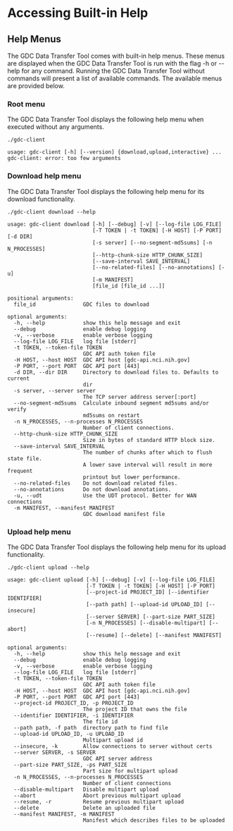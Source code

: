 # Accessing Built-in Help

## Help Menus

The GDC Data Transfer Tool comes with built-in help menus. These menus are displayed when the GDC Data Transfer Tool is run with the flag -h or --help for any command. Running the GDC Data Transfer Tool without commands will present a list of available commands. The available menus are provided below.

### Root menu

The GDC Data Transfer Tool displays the following help menu when executed without any arguments.

```Shell
./gdc-client
```
```Output
usage: gdc-client [-h] [--version] {download,upload,interactive} ...
gdc-client: error: too few arguments
```


### Download help menu

The GDC Data Transfer Tool displays the following help menu for its download functionality.

```Shell
./gdc-client download --help
```
```Output
usage: gdc-client download [-h] [--debug] [-v] [--log-file LOG_FILE]
                           [-T TOKEN | -t TOKEN] [-H HOST] [-P PORT] [-d DIR]
                           [-s server] [--no-segment-md5sums] [-n N_PROCESSES]
                           [--http-chunk-size HTTP_CHUNK_SIZE]
                           [--save-interval SAVE_INTERVAL]
                           [--no-related-files] [--no-annotations] [-u]
                           [-m MANIFEST]
                           [file_id [file_id ...]]

positional arguments:
  file_id               GDC files to download

optional arguments:
  -h, --help            show this help message and exit
  --debug               enable debug logging
  -v, --verbose         enable verbose logging
  --log-file LOG_FILE   log file [stderr]
  -t TOKEN, --token-file TOKEN
                        GDC API auth token file
  -H HOST, --host HOST  GDC API host [gdc-api.nci.nih.gov]
  -P PORT, --port PORT  GDC API port [443]
  -d DIR, --dir DIR     Directory to download files to. Defaults to current
                        dir
  -s server, --server server
                        The TCP server address server[:port]
  --no-segment-md5sums  Calculate inbound segment md5sums and/or verify
                        md5sums on restart
  -n N_PROCESSES, --n-processes N_PROCESSES
                        Number of client connections.
  --http-chunk-size HTTP_CHUNK_SIZE
                        Size in bytes of standard HTTP block size.
  --save-interval SAVE_INTERVAL
                        The number of chunks after which to flush state file.
                        A lower save interval will result in more frequent
                        printout but lower performance.
  --no-related-files    Do not download related files.
  --no-annotations      Do not download annotations.
  -u, --udt             Use the UDT protocol. Better for WAN connections
  -m MANIFEST, --manifest MANIFEST
                        GDC download manifest file
```

### Upload help menu

The GDC Data Transfer Tool displays the following help menu for its upload functionality.


```Shell
./gdc-client upload --help
```
```Output
usage: gdc-client upload [-h] [--debug] [-v] [--log-file LOG_FILE]
                         [-T TOKEN | -t TOKEN] [-H HOST] [-P PORT]
                         [--project-id PROJECT_ID] [--identifier IDENTIFIER]
                         [--path path] [--upload-id UPLOAD_ID] [--insecure]
                         [--server SERVER] [--part-size PART_SIZE]
                         [-n N_PROCESSES] [--disable-multipart] [--abort]
                         [--resume] [--delete] [--manifest MANIFEST]

optional arguments:
  -h, --help            show this help message and exit
  --debug               enable debug logging
  -v, --verbose         enable verbose logging
  --log-file LOG_FILE   log file [stderr]
  -t TOKEN, --token-file TOKEN
                        GDC API auth token file
  -H HOST, --host HOST  GDC API host [gdc-api.nci.nih.gov]
  -P PORT, --port PORT  GDC API port [443]
  --project-id PROJECT_ID, -p PROJECT_ID
                        The project ID that owns the file
  --identifier IDENTIFIER, -i IDENTIFIER
                        The file id
  --path path, -f path  directory path to find file
  --upload-id UPLOAD_ID, -u UPLOAD_ID
                        Multipart upload id
  --insecure, -k        Allow connections to server without certs
  --server SERVER, -s SERVER
                        GDC API server address
  --part-size PART_SIZE, -ps PART_SIZE
                        Part size for multipart upload
  -n N_PROCESSES, --n-processes N_PROCESSES
                        Number of client connections
  --disable-multipart   Disable multipart upload
  --abort               Abort previous multipart upload
  --resume, -r          Resume previous multipart upload
  --delete              Delete an uploaded file
  --manifest MANIFEST, -m MANIFEST
                        Manifest which describes files to be uploaded
```
